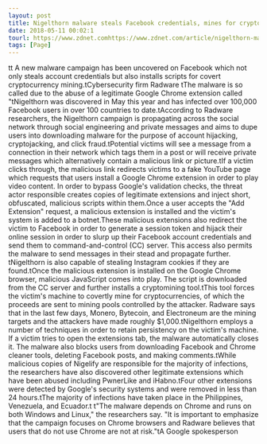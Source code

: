```yaml
---
layout: post
title: Nigelthorn malware steals Facebook credentials, mines for cryptocurrency
date: 2018-05-11 00:02:1
tourl: https://www.zdnet.comhttps://www.zdnet.com/article/nigelthorn-malware-steals-facebook-credentials-mines-for-cryptocurrency/
tags: [Page]
---
```

tt A new malware campaign has been uncovered on Facebook which not only steals account credentials but also installs scripts for covert cryptocurrency mining.tCybersecurity firm Radware tThe malware is so called due to the abuse of a legitimate Google Chrome extension called "tNigelthorn was discovered in May this year and has infected over 100,000 Facebook users in over 100 countries to date.tAccording to Radware researchers, the Nigelthorn campaign is propagating across the social network through social engineering and private messages and aims to dupe users into downloading malware for the purpose of account hijacking, cryptojacking, and click fraud.tPotential victims will see a message from a connection in their network which tags them in a post or will receive private messages which alternatively contain a malicious link or picture.tIf a victim clicks through, the malicious link redirects victims to a fake YouTube page which requests that users install a Google Chrome extension in order to play video content. In order to bypass Google's validation checks, the threat actor responsible creates copies of legitimate extensions and inject short, obfuscated, malicious scripts within them.Once a user accepts the "Add Extension" request, a malicious extension is installed and the victim's system is added to a botnet.These malicious extensions also redirect the victim to Facebook in order to generate a session token and hijack their online session in order to slurp up their Facebook account credentials and send them to command-and-control (CC) server. This access also permits the malware to send messages in their stead and propagate further. tNigelthorn is also capable of stealing Instagram cookies if they are found.tOnce the malicious extension is installed on the Google Chrome browser, malicious JavaScript comes into play. The script is downloaded from the CC server and further installs a cryptomining tool.tThis tool forces the victim's machine to covertly mine for cryptocurrencies, of which the proceeds are sent to mining pools controlled by the attacker. Radware says that in the last few days, Monero, Bytecoin, and Electroneum are the mining targets and the attackers have made roughly $1,000.tNigelthorn employs a number of techniques in order to retain persistency on the victim's machine. If a victim tries to open the extensions tab, the malware automatically closes it. The malware also blocks users from downloading Facebook and Chrome cleaner tools, deleting Facebook posts, and making comments.tWhile malicious copies of Nigelify are responsible for the majority of infections, the researchers have also discovered other legitimate extensions which have been abused including PwnerLike and iHabno.tFour other extensions were detected by Google's security systems and were removed in less than 24 hours.tThe majority of infections have taken place in the Philippines, Venezuela, and Ecuador.t t"The malware depends on Chrome and runs on both Windows and Linux," the researchers say. "It is important to emphasize that the campaign focuses on Chrome browsers and Radware believes that users that do not use Chrome are not at risk."tA Google spokesperson 